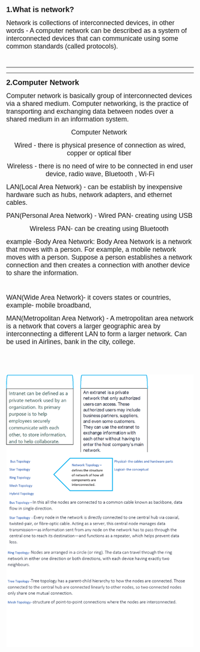 <p><strong><span style='font-family: "Comic Sans MS", sans-serif; font-size: 20px;'>1.What is network?</span></strong></p>
<p><span style='font-family: "Comic Sans MS", sans-serif; font-size: 18px;'>Network is collections of interconnected devices, in other words - A computer network can be described as a system of interconnected devices that can communicate using some common standards (called protocols).</span></p>
<p><br></p>
<hr>


<hr>
<p><strong><span style='font-family: "Comic Sans MS", sans-serif; font-size: 20px;'>2.Computer Network</span></strong></p>
<p><span style='font-family: "Comic Sans MS", sans-serif; font-size: 18px;'>Computer network is basically group of interconnected devices via a shared medium.&nbsp;</span><span style='font-family: "Comic Sans MS", sans-serif; font-size: 18px;'>Computer networking, is the practice of transporting and exchanging data between nodes over a shared medium in an information system.</span></p>
<p style="text-align: center;"><span style='font-family: "Comic Sans MS", sans-serif; font-size: 18px;'>Computer Network&nbsp;</span></p>
<p style="text-align: center;"><span style='font-family: "Comic Sans MS", sans-serif; font-size: 18px;'>Wired - there is physical presence of connection as wired, copper or optical fiber&nbsp;</span></p>
<p style="text-align: center;">
    <font face="Comic Sans MS, sans-serif"><span style="font-size: 18px;">Wireless - there is no need of wire to be connected in end user device, radio wave, Bluetooth , Wi-Fi</span></font>
</p>
<p style="text-align: left;">
    <font face="Comic Sans MS, sans-serif"><span style="font-size: 18px;">LAN(Local Area Network) - can be establish by inexpensive hardware such as hubs, network adapters, and ethernet cables.</span></font>
</p>
<p style="text-align: left;">
    <font face="Comic Sans MS, sans-serif"><span style="font-size: 18px;">PAN(Personal Area Network) - Wired PAN- creating using USB</span></font>
</p>
<p style="text-align: center;">
    <font face="Comic Sans MS, sans-serif"><span style="font-size: 18px;">Wireless PAN- can be creating using Bluetooth&nbsp;</span></font>
</p>
<p style="text-align: left;">
    <font face="Comic Sans MS, sans-serif"><span style="font-size: 18px;">example -Body Area Network: Body Area Network is a network that moves with a person. For example, a mobile network moves with a person. Suppose a person establishes a network connection and then creates a connection with another device to share the information.</span></font>
</p>
<p style="text-align: left;"><br></p>
<p style="text-align: left;">
    <font face="Comic Sans MS, sans-serif"><span style="font-size: 18px;">WAN(Wide Area Network)- it covers states or countries, example- mobile broadband,&nbsp;</span></font>
</p>
<p style="text-align: left;">
    <font face="Comic Sans MS, sans-serif"><span style="font-size: 18px;">MAN(Metropolitan Area Network) - A metropolitan area network is a network that covers a larger geographic area by interconnecting a different LAN to form a larger network. Can be used in Airlines, bank in the city, college.</span></font>
</p>
<p style="text-align: left;"><br></p>
<p style="text-align: center;"><br></p>


<img src="https://github.com/codeasarjun/theory_/blob/main/CN/topology.png">
